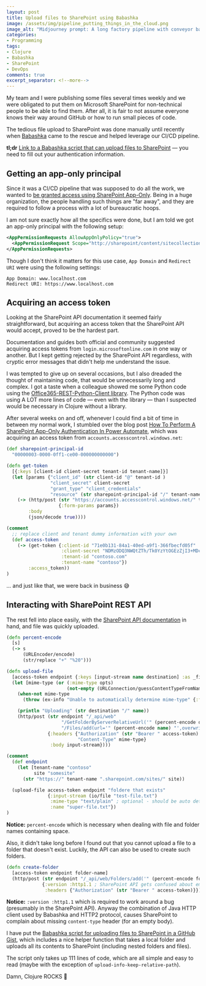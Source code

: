 ```yaml
---
layout: post
title: Upload files to SharePoint using Babashka
image: /assets/img/pipeline_putting_things_in_the_cloud.png
image_alt: "Midjourney prompt: A long factory pipeline with conveyor bands and pipes automatically delivers into the sky/clouds using a single pipe. The image is using a simple futuristic cartoon style, mainly using green and orange colors."
categories:
- Programming
tags:
- Clojure
- Babashka
- SharePoint
- DevOps
comments: true
excerpt_separator: <!--more-->
---
```


My team and I were publishing some files several times weekly
and we were obligated to put them on Microsoft SharePoint for non-technical people to be able to find them.
After all, it is fair to not assume everyone knows their way around GitHub
or how to run small pieces of code.

The tedious file upload to SharePoint was done manually until recently
when [Babashka][] came to the rescue and helped leverage our CI/CD pipeline.

<!--more-->

**tl;dr** [Link to a Babashka script that can upload files to SharePoint][3]
— you need to fill out your authentication information.

## Getting an app-only principal

Since it was a CI/CD pipeline that was supposed to do all the work,
we wanted to [be granted access using SharePoint App-Only][1].
Being in a huge organization, the people handling such things are "far away",
and they are required to follow a process with a lot of bureaucratic hoops.

I am not sure exactly how all the specifics were done,
but I am told we got an app-only principal with the following setup:

```xml
<AppPermissionRequests AllowAppOnlyPolicy="true">
  <AppPermissionRequest Scope="http://sharepoint/content/sitecollection/web" Right="FullControl"/>
</AppPermissionRequests>
```

Though I don't think it matters for this use case,
`App Domain` and `Redirect URI` were using the following settings:

```
App Domain: www.localhost.com
Redirect URI: https://www.localhost.com
```


## Acquiring an access token

Looking at the SharePoint API documentation it seemed fairly straightforward,
but acquiring an access token that the SharePoint API would accept,
proved to be the hardest part.

Documentation and guides both official and community
suggested acquiring access tokens from `login.microsoftonline.com` in one way or another.
But I kept getting rejected by the SharePoint API regardless,
with cryptic error messages that didn't help me understand the issue.

I was tempted to give up on several occasions,
but I also dreaded the thought of maintaining code,
that would be unnecessarily long and complex.
I got a taste when a colleague showed me some Python code using the [Office365-REST-Python-Client library][4].
The Python code was using A LOT more lines of code — even with the library —
than I suspected would be necessary in Clojure without a library.

After several weeks on and off, whenever I could find a bit of time in between my normal work,
I stumbled over the blog post [How To Perform A SharePoint App-Only Authentication In Power Automate][2],
which was acquiring an access token from `accounts.accesscontrol.windows.net`:

```clojure
(def sharepoint-principal-id
  "00000003-0000-0ff1-ce00-000000000000")

(defn get-token
  [{:keys [client-id client-secret tenant-id tenant-name]}]
  (let [params {"client_id" (str client-id "@" tenant-id )
                "client_secret" client-secret
                "grant_type" "client_credentials"
                "resource" (str sharepoint-principal-id "/" tenant-name ".sharepoint.com@" tenant-id) }]
    (-> (http/post (str "https://accounts.accesscontrol.windows.net/" tenant-id "/tokens/OAuth/2")
                   {:form-params params})
        :body
        (json/decode true))))

(comment
  ;; replace client and tenant dummy information with your own
  (def access-token
    (-> (get-token {:client-id "71e0b131-84a1-40ed-a9f1-366fbecfd05f"
                    :client-secret "NDMzODQ3NWQtZTh/Tk0YzYtOGEzZjI3+MDc+2NWM3Cg="
                    :tenant-id "contoso.com"
                    :tenant-name "contoso"})
        :access_token))
)
```

... and just like that, we were back in business 😅


## Interacting with SharePoint REST API

The rest fell into place easily, with the [SharePoint API documentation][5] in hand,
and file was quickly uploaded.

```clojure
(defn percent-encode
  [s]
  (-> s
      (URLEncoder/encode)
      (str/replace "+" "%20")))

(defn upload-file
  [access-token endpoint {:keys [input-stream name destination] :as _file-info} opts]
  (let [mime-type (or (:mime-type opts)
                      (not-empty (URLConnection/guessContentTypeFromName name)))]
    (when-not mime-type
      (throw (ex-info "Unable to automatically determine mime-type" {:file-name name})))

    (println "Uploading" (str destination "/" name))
    (http/post (str endpoint "/_api/web"
                    "/GetFolderByServerRelativeUrl('" (percent-encode destination) "')"
                    "/Files/add(url='" (percent-encode name) "',overwrite=true)")
               {:headers {"Authorization" (str "Bearer " access-token)
                          "Content-Type" mime-type}
                :body input-stream})))

(comment
  (def endpoint
    (let [tenant-name "contoso"
          site "somesite"
      (str "https://" tenant-name ".sharepoint.com/sites/" site))

  (upload-file access-token endpoint "foldere that exists"
               {:input-stream (io/file "test-file.txt")
                :mime-type "text/plain" ; optional - should be auto detected for most filetypes
                :name "super-file.txt"})
)
```

**Notice:** `percent-encode` which is necessary when dealing with file and folder names containing space.

Also, it didn't take long before I found out that you cannot upload a file to a folder that doesn't exist.
Luckily, the API can also be used to create such folders.

```clojure
(defn create-folder
  [access-token endpoint folder-name]
  (http/post (str endpoint "/_api/web/Folders/add('" (percent-encode folder-name) "')" )
             {:version :http1.1 ; SharePoint API gets confused about empty body when using HTTP v. 2
              :headers {"Authorization" (str "Bearer " access-token)}}))
```

**Notice:** `:version :http1.1` which is required to work around a bug
(presumably in the SharePoint API).
Anyway the combination of Java HTTP client used by Babashka and HTTP2 protocol,
causes SharePoint to complain about missing `content-type` header (for an empty body).

I have put the [Babashka script for uploading files to SharePoint in a GitHub Gist][3],
which includes a nice helper function that takes a local folder
and uploads all its contents to SharePoint (including nested folders and files).

The script only takes up 111 lines of code, which are all simple and easy to read
(maybe with the exception of `upload-info-keep-relative-path`).

Damn, Clojure ROCKS 🚀

[Babashka]: https://github.com/babashka/babashka
[1]: https://learn.microsoft.com/en-us/sharepoint/dev/solution-guidance/security-apponly-azureacs
[2]: https://www.c-sharpcorner.com/article/how-to-perform-sharepoint-app-only-authentication-in-power-automate/
[3]: https://gist.github.com/jacobemcken/6846e4c92b27960529a7794367784cd8
[4]: https://github.com/vgrem/Office365-REST-Python-Client
[5]: https://learn.microsoft.com/en-us/sharepoint/dev/sp-add-ins/working-with-folders-and-files-with-rest
